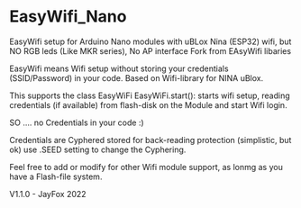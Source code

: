 # EasyWifi_Nano
EasyWifi setup for Arduino Nano modules with uBLox Nina (ESP32) wifi, but NO RGB leds (Like MKR series), No AP interface
Fork from EAsyWifi libaries

EasyWifi means Wifi setup without storing your credentials (SSID/Password) in your code.
Based on Wifi-library for NINA uBlox.

This supports the class EasyWiFi
EasyWiFi.start(): starts wifi setup, reading credentials (if available) from flash-disk on the Module and start Wifi login.

SO .... no Credentials in your code :)

Credentials are Cyphered stored for  back-reading protection (simplistic, but ok)
use .SEED setting to change the Cyphering.


Feel free to add or modify for other Wifi module support, as lonmg as you have a Flash-file system.

V1.1.0 - JayFox 2022
